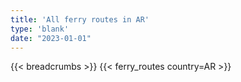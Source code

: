 ```yaml
---
title: 'All ferry routes in AR'
type: 'blank'
date: "2023-01-01"
---
```


{{< breadcrumbs >}}
{{< ferry_routes country=AR >}}
